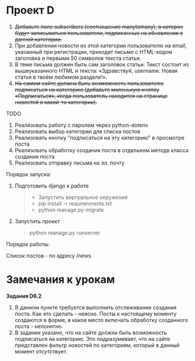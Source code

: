 # Проект D

1. ~~Добавьте поле subscribers (соотношение manytomany), в которое будут записываться пользователи, подписанные на обновления в данной категории.~~
2. При добавлении новости из этой категории пользователю на email, указанный при регистрации, приходит письмо с HTML-кодом заголовка и первыми 50 символов текста статьи.
3. В теме письма должен быть сам заголовок статьи. Текст состоит из вышеуказанного HTML и текста: «Здравствуй, username. Новая статья в твоём любимом разделе!».
4. ~~На самом сайте должна быть возможность пользователю подписаться на категорию (добавьте маленькую кнопку «Подписаться», когда пользователь находится на странице новостей в какой-то категории).~~

TODO
1. Реализовать работу с паролем через python-dotenv
2. Реализовать выбор категории для списка постов
3. Реализовать кнопку "подписаться на эту категорию" в просмотре поста
4. Реализовать обработку создания поста в отдельном методе класса создания поста
5. Реализовать отправку письма на эл. почту

Порядок запуска:
1. Подготовить django к работе
   > - Запустить виртуальное окружение <br>
   > - pip install -r requirenments.txt <br>
   > - python manage.py migrate
2. Запустить проект
    > python manage.py runserver

                  
Порядок работы:

Список постов - по адресу /news





# Замечания к урокам

**Задания D6.2**

1. В данном пункте требуется выполнить отслеживание создания поста.  Как это сделать - неясно. Посты к настоящему моменту создаются в форме, в какое место включать обработку созданного поста - непонятно. 
2. В задании указано, что на сайте должна быть возможность подписаться на категорию. Это подразумевает, что на сайте представлен фильтр новостей по категориям, который в данный момент отсутствует. 

